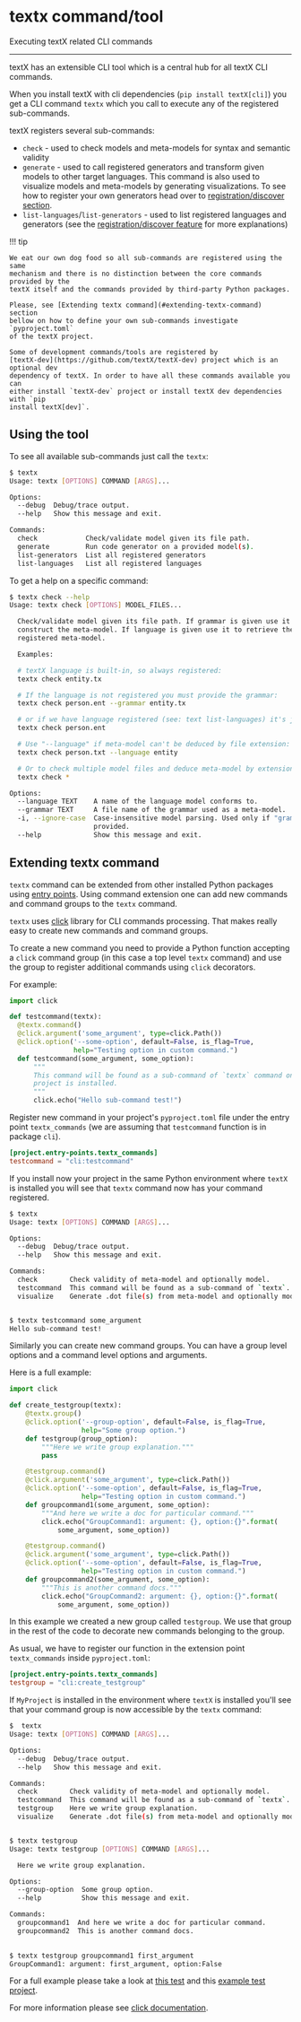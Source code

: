 # textx command/tool

Executing textX related CLI commands

---

textX has an extensible CLI tool which is a central hub for all textX CLI commands.

When you install textX with cli dependencies (`pip install textX[cli]`) you get
a CLI command `textx` which you call to execute any of the registered
sub-commands.

textX registers several sub-commands:

- `check` - used to check models and meta-models for syntax and semantic validity
- `generate` - used to call registered generators and transform given models to
  other target languages. This command is also used to visualize models and
  meta-models by generating visualizations. To see how to register your own
  generators head over to [registration/discover section](registration.md).
- `list-languages`/`list-generators` - used to list registered languages and
  generators (see the [registration/discover feature](registration.md) for more
  explanations)


!!! tip

    We eat our own dog food so all sub-commands are registered using the same
    mechanism and there is no distinction between the core commands provided by the
    textX itself and the commands provided by third-party Python packages.

    Please, see [Extending textx command](#extending-textx-command) section
    bellow on how to define your own sub-commands investigate `pyproject.toml` 
    of the textX project. 
    
    Some of development commands/tools are registered by
    [textX-dev](https://github.com/textX/textX-dev) project which is an optional dev
    dependency of textX. In order to have all these commands available you can
    either install `textX-dev` project or install textX dev dependencies with `pip
    install textX[dev]`.


## Using the tool


To see all available sub-commands just call the `textx`:

```sh
$ textx               
Usage: textx [OPTIONS] COMMAND [ARGS]...

Options:
  --debug  Debug/trace output.
  --help   Show this message and exit.

Commands:
  check            Check/validate model given its file path.
  generate         Run code generator on a provided model(s).
  list-generators  List all registered generators
  list-languages   List all registered languages
```
      

To get a help on a specific command:

```sh
$ textx check --help
Usage: textx check [OPTIONS] MODEL_FILES...

  Check/validate model given its file path. If grammar is given use it to
  construct the meta-model. If language is given use it to retrieve the
  registered meta-model.

  Examples:

  # textX language is built-in, so always registered:
  textx check entity.tx

  # If the language is not registered you must provide the grammar:
  textx check person.ent --grammar entity.tx

  # or if we have language registered (see: text list-languages) it's just:
  textx check person.ent

  # Use "--language" if meta-model can't be deduced by file extension:
  textx check person.txt --language entity

  # Or to check multiple model files and deduce meta-model by extension
  textx check *

Options:
  --language TEXT    A name of the language model conforms to.
  --grammar TEXT     A file name of the grammar used as a meta-model.
  -i, --ignore-case  Case-insensitive model parsing. Used only if "grammar" is
                     provided.
  --help             Show this message and exit.
```


## Extending textx command

`textx` command can be extended from other installed Python packages using
[entry
points](https://packaging.python.org/en/latest/specifications/entry-points/).
Using command extension one can add new commands and command groups to the
`textx` command.

`textx` uses [click](https://github.com/pallets/click/) library for CLI commands
processing. That makes really easy to create new commands and command groups.

To create a new command you need to provide a Python function accepting a
`click` command group (in this case a top level `textx` command) and use the
group to register additional commands using `click` decorators.

For example:

```python
import click

def testcommand(textx):
  @textx.command()
  @click.argument('some_argument', type=click.Path())
  @click.option('--some-option', default=False, is_flag=True,
                help="Testing option in custom command.")
  def testcommand(some_argument, some_option):
      """
      This command will be found as a sub-command of `textx` command once this
      project is installed.
      """
      click.echo("Hello sub-command test!")
```

Register new command in your project's `pyproject.toml` file under the entry
point `textx_commands` (we are assuming that `testcommand` function is in
package `cli`).

```toml
[project.entry-points.textx_commands]
testcommand = "cli:testcommand"
```

If you install now your project in the same Python environment where `textX` is
installed you will see that `textx` command now has your command registered.

```sh
$ textx
Usage: textx [OPTIONS] COMMAND [ARGS]...

Options:
  --debug  Debug/trace output.
  --help   Show this message and exit.

Commands:
  check        Check validity of meta-model and optionally model.
  testcommand  This command will be found as a sub-command of `textx`...
  visualize    Generate .dot file(s) from meta-model and optionally model.


$ textx testcommand some_argument
Hello sub-command test!
```

Similarly you can create new command groups. You can have a group level options
and a command level options and arguments.

Here is a full example:

```python
import click

def create_testgroup(textx):
    @textx.group()
    @click.option('--group-option', default=False, is_flag=True,
                  help="Some group option.")
    def testgroup(group_option):
        """Here we write group explanation."""
        pass

    @testgroup.command()
    @click.argument('some_argument', type=click.Path())
    @click.option('--some-option', default=False, is_flag=True,
                  help="Testing option in custom command.")
    def groupcommand1(some_argument, some_option):
        """And here we write a doc for particular command."""
        click.echo("GroupCommand1: argument: {}, option:{}".format(
            some_argument, some_option))

    @testgroup.command()
    @click.argument('some_argument', type=click.Path())
    @click.option('--some-option', default=False, is_flag=True,
                  help="Testing option in custom command.")
    def groupcommand2(some_argument, some_option):
        """This is another command docs."""
        click.echo("GroupCommand2: argument: {}, option:{}".format(
            some_argument, some_option))
```

In this example we created a new group called `testgroup`. We use that group in
the rest of the code to decorate new commands belonging to the group.

As usual, we have to register our function in the extension point
`textx_commands` inside `pyproject.toml`:

```toml
[project.entry-points.textx_commands]
testgroup = "cli:create_testgroup"
```

If `MyProject` is installed in the environment where `textX` is installed you'll
see that your command group is now accessible by the `textx` command:

```sh
$  textx
Usage: textx [OPTIONS] COMMAND [ARGS]...

Options:
  --debug  Debug/trace output.
  --help   Show this message and exit.

Commands:
  check        Check validity of meta-model and optionally model.
  testcommand  This command will be found as a sub-command of `textx`...
  testgroup    Here we write group explanation.
  visualize    Generate .dot file(s) from meta-model and optionally model.


$ textx testgroup
Usage: textx testgroup [OPTIONS] COMMAND [ARGS]...

  Here we write group explanation.

Options:
  --group-option  Some group option.
  --help          Show this message and exit.

Commands:
  groupcommand1  And here we write a doc for particular command.
  groupcommand2  This is another command docs.
  

$ textx testgroup groupcommand1 first_argument
GroupCommand1: argument: first_argument, option:False
```


For a full example please take a look at [this
test](https://github.com/textX/textX/blob/master/tests/functional/subcommands/test_subcommands.py) and this [example test
project](https://github.com/textX/textX/tree/master/tests/functional/subcommands/example_project).

For more information please see [click
documentation](https://click.palletsprojects.com/en/7.x/).
